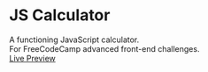 # JS Calculator
A functioning JavaScript calculator.\
For FreeCodeCamp advanced front-end challenges.\
[Live Preview](https://sebarbossus.github.io/js-calc/)
